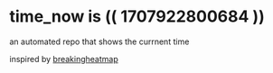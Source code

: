 # time_now is (( 1707922800684 ))

an automated repo that shows the currnent time

inspired by [breakingheatmap](https://github.com/breakingheatmap/breakingheatmap)